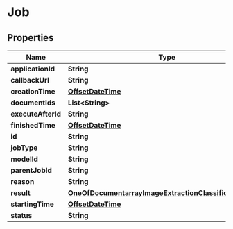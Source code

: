 

# Job

## Properties

Name | Type | Description | Notes
------------ | ------------- | ------------- | -------------
**applicationId** | **String** |  | 
**callbackUrl** | **String** |  |  [optional]
**creationTime** | [**OffsetDateTime**](OffsetDateTime.md) |  | 
**documentIds** | **List&lt;String&gt;** |  | 
**executeAfterId** | **String** |  |  [optional]
**finishedTime** | [**OffsetDateTime**](OffsetDateTime.md) |  |  [optional]
**id** | **String** |  | 
**jobType** | **String** |  | 
**modelId** | **String** |  |  [optional]
**parentJobId** | **String** |  |  [optional]
**reason** | **String** |  |  [optional]
**result** | [**OneOfDocumentarrayImageExtractionClassificationobject**](OneOfDocumentarrayImageExtractionClassificationobject.md) |  |  [optional]
**startingTime** | [**OffsetDateTime**](OffsetDateTime.md) |  |  [optional]
**status** | **String** |  | 



